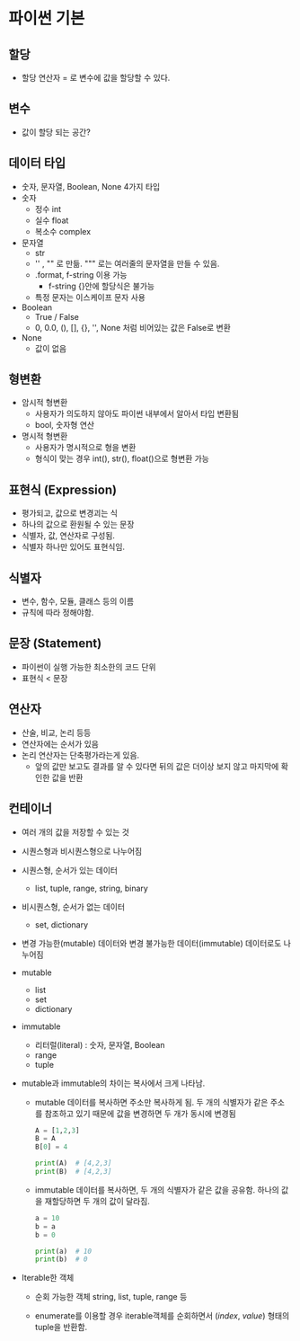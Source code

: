 # 파이썬 기본

## 할당

- 할당 연산자 = 로 변수에 값을 할당할 수 있다.

## 변수

- 값이 할당 되는 공간?

## 데이터 타입

- 숫자, 문자열, Boolean, None 4가지 타입
- 숫자
  - 정수 int
  - 실수 float
  - 복소수 complex
- 문자열
  - str
  - '' , "" 로 만듦. """ 로는 여러줄의 문자열을 만들 수 있음.
  - .format, f-string 이용 가능
    - f-string {}안에 할당식은 불가능
  - 특정 문자는 이스케이프 문자 사용
- Boolean
  - True / False
  - 0, 0.0, (), [], {}, '', None 처럼 비어있는 값은 False로 변환
- None
  - 값이 없음

## 형변환

- 암시적 형변환
  - 사용자가 의도하지 않아도 파이썬 내부에서 알아서 타입 변환됨
  - bool, 숫자형 연산
- 명시적 형변환
  - 사용자가 명시적으로 형을 변환
  - 형식이 맞는 경우 int(), str(), float()으로 형변환 가능

## 표현식 (Expression)

- 평가되고, 값으로 변경괴는 식
- 하나의 값으로 환원될 수 있는 문장
- 식별자, 값, 연산자로 구성됨.
- 식별자 하나만 있어도 표현식임.

## 식별자

- 변수, 함수, 모듈, 클래스 등의 이름
- 규칙에 따라 정해야함.

## 문장 (Statement)

- 파이썬이 실행 가능한 최소한의 코드 단위
- 표현식 < 문장

## 연산자

- 산술, 비교, 논리 등등
- 연산자에는 순서가 있음
- 논리 연산자는 단축평가라는게 있음.
  - 앞의 값만 보고도 결과를 알 수 있다면 뒤의 값은 더이상 보지 않고 마지막에 확인한 값을 반환

## 컨테이너

- 여러 개의 값을 저장할 수 있는 것
- 시퀀스형과 비시퀀스형으로 나누어짐
- 시퀀스형, 순서가 있는 데이터
  - list, tuple, range, string, binary
- 비시퀀스형, 순서가 없는 데이터
  - set, dictionary

- 변경 가능한(mutable) 데이터와 변경 불가능한 데이터(immutable) 데이터로도 나누어짐

- mutable

  - list
  - set
  - dictionary

- immutable

  - 리터럴(literal) : 숫자, 문자열, Boolean
  - range
  - tuple

- mutable과 immutable의 차이는 복사에서 크게 나타남.

  - mutable 데이터를 복사하면 주소만 복사하게 됨. 두 개의 식별자가 같은 주소를 참조하고 있기 때문에 값을 변경하면 두 개가 동시에 변경됨

    ```python
    A = [1,2,3]
    B = A
    B[0] = 4
    
    print(A)  # [4,2,3]
    print(B)  # [4,2,3]
    ```

    

  - immutable 데이터를 복사하면, 두 개의 식별자가 같은 값을 공유함. 하나의 값을 재할당하면 두 개의 값이 달라짐.

    ```python
    a = 10
    b = a
    b = 0
    
    print(a)  # 10
    print(b)  # 0
    ```

    

- Iterable한 객체

  - 순회 가능한 객체 string, list, tuple, range 등

  - enumerate를 이용할 경우 iterable객체를 순회하면서 (_index_, _value_) 형태의 tuple을 반환함. 

